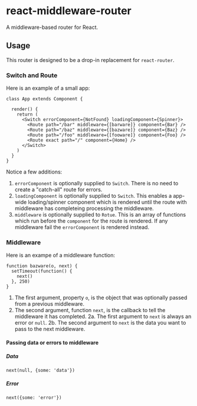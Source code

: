 # react-middleware-router
A middleware-based router for React.

## Usage
This router is designed to be a drop-in replacement for `react-router`.

### Switch and Route
Here is an example of a small app:

```
class App extends Component {

  render() {
    return (
      <Switch errorComponent={NotFound} loadingComponent={Spinner}>
        <Route path="/bar" middleware={[barware]} component={Bar} />
        <Route path="/baz" middleware={[bazware]} component={Baz} />
        <Route path="/foo" middleware={[fooware]} component={Foo} />
        <Route exact path="/" component={Home} />
      </Switch>
    )
  }
}
```

Notice a few additions:
1. `errorComponent` is optionally supplied to `Switch`. There is no need to create a "catch-all" route for errors.
2. `loadingComponent` is optionally supplied to `Switch`. This enables a app-wide loading/spinner component which is rendered until the route with middleware has completeing processing the middleware.
3. `middleware` is optionally supplied to `Rotue`. This is an array of functions which run before the `component` for the route is rendered. If any middleware fail the `errorComponent` is rendered instead.

### Middleware
Here is an exampe of a middleware function:

```
function bazware(o, next) {
  setTimeout(function() {
    next()
  }, 250)
}
```

1. The first argument, property `o`, is the object that was optionally passed from a previous middleware.
2. The second argument, function `next`, is the callback to tell the middleware it has completed.
2a. The first argument to `next` is always an error or `null`.
2b. The second argument to `next` is the data you want to pass to the next middleware.

#### Passing data or errors to middleware

##### Data
`next(null, {some: 'data'})`

##### Error
`next({some: 'error'})`
